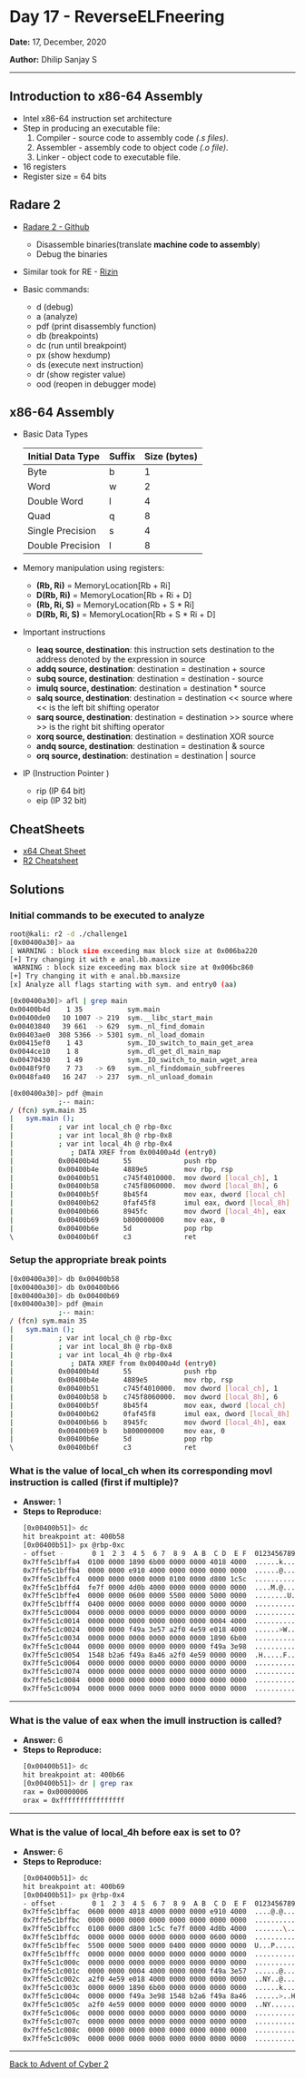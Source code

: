 # Day 17 - ReverseELFneering

**Date:** 17, December, 2020

**Author:** Dhilip Sanjay S

---

## Introduction to x86-64 Assembly
 - Intel x86-64 instruction set architecture
 - Step in producing an executable file:
    1. Compiler - source code to assembly code *(.s files)*.
    2. Assembler - assembly code to object code *(.o file)*.
    3. Linker - object code to executable file.
- 16 registers
- Register size = 64 bits

## Radare 2 
- [Radare 2 - Github](https://github.com/radareorg/radare2)
    - Disassemble binaries(translate **machine code to assembly**)
    - Debug the binaries
- Similar took for RE - [Rizin](https://github.com/rizinorg/rizin)

- Basic commands:
    - d (debug)
    - a (analyze)
    - pdf (print disassembly function)
    - db (breakpoints)
    - dc (run until breakpoint)
    - px (show hexdump)
    - ds (execute next instruction)
    - dr (show register value)
    - ood (reopen in debugger mode)

## x86-64 Assembly
- Basic Data Types

    |Initial Data Type | Suffix | Size (bytes)|
    |------------------|--------|-------------|
    |Byte	           |    b   |	1         |
    |Word	           |    w	|   2         |
    |Double Word	   |    l   |   4         |
    |Quad	           |    q	|   8         |
    |Single Precision  |    s   |   4         |
    |Double Precision  |    l   |   8         |


- Memory manipulation using registers:
    - **(Rb, Ri)** = MemoryLocation[Rb + Ri]
    - **D(Rb, Ri)** = MemoryLocation[Rb + Ri + D]
    - **(Rb, Ri, S)** = MemoryLocation(Rb + S * Ri]
    - **D(Rb, Ri, S)** = MemoryLocation[Rb + S * Ri + D]

- Important instructions
    - **leaq source, destination**: this instruction sets destination to the address denoted by the expression in source
    - **addq source, destination**: destination = destination + source
    - **subq source, destination**: destination = destination - source
    - **imulq source, destination**: destination = destination * source
    - **salq source, destination**: destination = destination << source where << is the left bit shifting operator
    - **sarq source, destination**: destination = destination >> source where >> is the right bit shifting operator
    - **xorq source, destination**: destination = destination XOR source
    - **andq source, destination**: destination = destination & source
    - **orq source, destination**: destination = destination | source

- IP (Instruction Pointer )
    - rip (IP 64 bit)
    - eip (IP 32 bit)

## CheatSheets
- [x64 Cheat Sheet](http://cs.brown.edu/courses/cs033/docs/guides/x64_cheatsheet.pdf)
- [R2 Cheatsheet](https://scoding.de/uploads/r2_cs.pdf)

## Solutions
### Initial commands to be executed to analyze
```bash
root@kali: r2 -d ./challenge1
[0x00400a30]> aa 
[ WARNING : block size exceeding max block size at 0x006ba220
[+] Try changing it with e anal.bb.maxsize
 WARNING : block size exceeding max block size at 0x006bc860
[+] Try changing it with e anal.bb.maxsize
[x] Analyze all flags starting with sym. and entry0 (aa)

[0x00400a30]> afl | grep main
0x00400b4d    1 35           sym.main
0x00400de0   10 1007 -> 219  sym.__libc_start_main
0x00403840   39 661  -> 629  sym._nl_find_domain
0x00403ae0  308 5366 -> 5301 sym._nl_load_domain
0x00415ef0    1 43           sym._IO_switch_to_main_get_area
0x0044ce10    1 8            sym._dl_get_dl_main_map
0x00470430    1 49           sym._IO_switch_to_main_wget_area
0x0048f9f0    7 73   -> 69   sym._nl_finddomain_subfreeres
0x0048fa40   16 247  -> 237  sym._nl_unload_domain

[0x00400a30]> pdf @main
            ;-- main:
/ (fcn) sym.main 35
|   sym.main ();
|           ; var int local_ch @ rbp-0xc
|           ; var int local_8h @ rbp-0x8
|           ; var int local_4h @ rbp-0x4
|              ; DATA XREF from 0x00400a4d (entry0)
|           0x00400b4d      55             push rbp
|           0x00400b4e      4889e5         mov rbp, rsp
|           0x00400b51      c745f4010000.  mov dword [local_ch], 1
|           0x00400b58      c745f8060000.  mov dword [local_8h], 6
|           0x00400b5f      8b45f4         mov eax, dword [local_ch]
|           0x00400b62      0faf45f8       imul eax, dword [local_8h]
|           0x00400b66      8945fc         mov dword [local_4h], eax
|           0x00400b69      b800000000     mov eax, 0
|           0x00400b6e      5d             pop rbp
\           0x00400b6f      c3             ret
```

### Setup the appropriate break points
```bash
[0x00400a30]> db 0x00400b58
[0x00400a30]> db 0x00400b66
[0x00400a30]> db 0x00400b69
[0x00400a30]> pdf @main
            ;-- main:
/ (fcn) sym.main 35
|   sym.main ();
|           ; var int local_ch @ rbp-0xc
|           ; var int local_8h @ rbp-0x8
|           ; var int local_4h @ rbp-0x4
|              ; DATA XREF from 0x00400a4d (entry0)
|           0x00400b4d      55             push rbp
|           0x00400b4e      4889e5         mov rbp, rsp
|           0x00400b51      c745f4010000.  mov dword [local_ch], 1
|           0x00400b58 b    c745f8060000.  mov dword [local_8h], 6
|           0x00400b5f      8b45f4         mov eax, dword [local_ch]
|           0x00400b62      0faf45f8       imul eax, dword [local_8h]
|           0x00400b66 b    8945fc         mov dword [local_4h], eax
|           0x00400b69 b    b800000000     mov eax, 0
|           0x00400b6e      5d             pop rbp
\           0x00400b6f      c3             ret
```

### What is the value of local_ch when its corresponding movl instruction is called (first if multiple)?
- **Answer:** 1
- **Steps to Reproduce:** 
    ```bash
    [0x00400b51]> dc
    hit breakpoint at: 400b58
    [0x00400b51]> px @rbp-0xc
    - offset -       0 1  2 3  4 5  6 7  8 9  A B  C D  E F  0123456789ABCDEF
    0x7ffe5c1bffa4  0100 0000 1890 6b00 0000 0000 4018 4000  ......k.....@.@.
    0x7ffe5c1bffb4  0000 0000 e910 4000 0000 0000 0000 0000  ......@.........
    0x7ffe5c1bffc4  0000 0000 0000 0000 0100 0000 d800 1c5c  ...............\
    0x7ffe5c1bffd4  fe7f 0000 4d0b 4000 0000 0000 0000 0000  ....M.@.........
    0x7ffe5c1bffe4  0000 0000 0600 0000 5500 0000 5000 0000  ........U...P...
    0x7ffe5c1bfff4  0400 0000 0000 0000 0000 0000 0000 0000  ................
    0x7ffe5c1c0004  0000 0000 0000 0000 0000 0000 0000 0000  ................
    0x7ffe5c1c0014  0000 0000 0000 0000 0000 0000 0004 4000  ..............@.
    0x7ffe5c1c0024  0000 0000 f49a 3e57 a2f0 4e59 e018 4000  ......>W..NY..@.
    0x7ffe5c1c0034  0000 0000 0000 0000 0000 0000 1890 6b00  ..............k.
    0x7ffe5c1c0044  0000 0000 0000 0000 0000 0000 f49a 3e98  ..............>.
    0x7ffe5c1c0054  1548 b2a6 f49a 8a46 a2f0 4e59 0000 0000  .H.....F..NY....
    0x7ffe5c1c0064  0000 0000 0000 0000 0000 0000 0000 0000  ................
    0x7ffe5c1c0074  0000 0000 0000 0000 0000 0000 0000 0000  ................
    0x7ffe5c1c0084  0000 0000 0000 0000 0000 0000 0000 0000  ................
    0x7ffe5c1c0094  0000 0000 0000 0000 0000 0000 0000 0000  ................
    ```
---

### What is the value of eax when the imull instruction is called?
- **Answer:** 6
- **Steps to Reproduce:**
    ```bash
    [0x00400b51]> dc
    hit breakpoint at: 400b66
    [0x00400b51]> dr | grep rax
    rax = 0x00000006
    orax = 0xffffffffffffffff
    ```
---

### What is the value of local_4h before eax is set to 0?
- **Answer:** 6
- **Steps to Reproduce:** 
    ```bash
    [0x00400b51]> dc
    hit breakpoint at: 400b69
    [0x00400b51]> px @rbp-0x4
    - offset -       0 1  2 3  4 5  6 7  8 9  A B  C D  E F  0123456789ABCDEF
    0x7ffe5c1bffac  0600 0000 4018 4000 0000 0000 e910 4000  ....@.@.......@.
    0x7ffe5c1bffbc  0000 0000 0000 0000 0000 0000 0000 0000  ................
    0x7ffe5c1bffcc  0100 0000 d800 1c5c fe7f 0000 4d0b 4000  .......\....M.@.
    0x7ffe5c1bffdc  0000 0000 0000 0000 0000 0000 0600 0000  ................
    0x7ffe5c1bffec  5500 0000 5000 0000 0400 0000 0000 0000  U...P...........
    0x7ffe5c1bfffc  0000 0000 0000 0000 0000 0000 0000 0000  ................
    0x7ffe5c1c000c  0000 0000 0000 0000 0000 0000 0000 0000  ................
    0x7ffe5c1c001c  0000 0000 0004 4000 0000 0000 f49a 3e57  ......@.......>W
    0x7ffe5c1c002c  a2f0 4e59 e018 4000 0000 0000 0000 0000  ..NY..@.........
    0x7ffe5c1c003c  0000 0000 1890 6b00 0000 0000 0000 0000  ......k.........
    0x7ffe5c1c004c  0000 0000 f49a 3e98 1548 b2a6 f49a 8a46  ......>..H.....F
    0x7ffe5c1c005c  a2f0 4e59 0000 0000 0000 0000 0000 0000  ..NY............
    0x7ffe5c1c006c  0000 0000 0000 0000 0000 0000 0000 0000  ................
    0x7ffe5c1c007c  0000 0000 0000 0000 0000 0000 0000 0000  ................
    0x7ffe5c1c008c  0000 0000 0000 0000 0000 0000 0000 0000  ................
    0x7ffe5c1c009c  0000 0000 0000 0000 0000 0000 0000 0000  ................
    ```
---
[Back to Advent of Cyber 2](/TryHackMe/Advent%20of%20Cyber%202) 